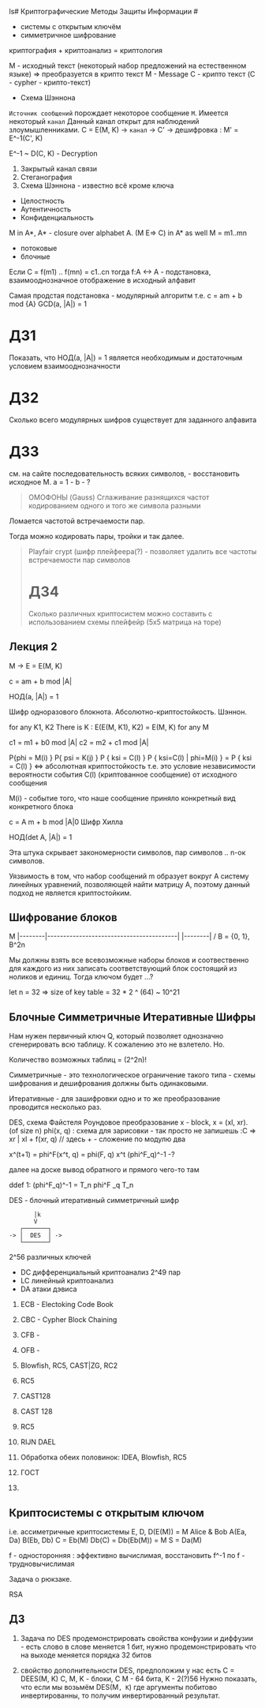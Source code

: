 ls# Криптографические Методы Защиты Информации #

- системы с открытым ключём
- симметричное шифрование

криптография + криптоанализ = криптология

М - исходный текст (некоторый набор предложений на естественном языке)
=> преобразуется в крипто текст M - Message
C - крипто текст (C - cypher - крипто-текст)

- Схема Шэннона

`Источник сообщений` порождает некоторое сообщение `М`.
Имеется некоторый `канал`
Данный канал открыт для наблюдений злоумышленниками.
C = E(M, K) -> `канал`
-> С' -> дешифровка : M' = E^-1(C', K)

E^-1 ~ D(C, K) - Decryption

1. Закрытый канал связи
2. Стеганография
3. Схема Шэннона - известно всё кроме ключа

- Целостность
- Аутентичность
- Конфиденциальность

M in A*, A* - closure over alphabet A.
(M E=> C) in A* as well
M = m1..mn

- потоковые
- блочные

Если C = f(m1) .. f(mn) = c1..cn
тогда f:A <-> A - подстановка, взаимооднозначное отображение в исходный алфавит

Самая продстая подстановка - модулярный алгоритм т.е.
c = am + b mod {A}
GCD(a, |A|) = 1

# ДЗ1 #
Показать, что НОД(a, |A|) = 1 является необходимым и достаточным условием взаимооднозначности

# ДЗ2 #
Сколько всего модулярных шифров существует для заданного алфавита

# ДЗ3 #
см. на сайте последовательность всяких символов, - восстановить исходное М.
a = 1 - b - ?

> ОМОФОНЫ (Gauss)
> Сглаживание разнящихся частот кодированием одного и того же символа разными 
 
Ломается частотой встречаемости пар.

Тогда можно кодировать пары, тройки и так далее.

> Playfair crypt (шифр плейфеера(?) - позволяет удалить все частоты встречаемости пар символов
> 
> # ДЗ4 #
> Сколько различных криптосистем можно составить с использованием схемы плейфейр (5х5 матрица на торе) 


## Лекция 2 ##

M -> E = E(M, K)

c = am + b mod |A|

НОД(a, |A|) = 1

Шифр одноразового блокнота.
Абсолютно-криптостойкость. Шэннон.

for any K1, K2 There is K : E(E(M, K1), K2) = E(M, K) for any M

c1 = m1 + b0 mod |A|
c2 = m2 + c1 mod |A|

P{phi = M(i) } P{ psi = K(j) } P { ksi = C(l) }
P { ksi=C(l) | phi=M(i) } = P { ksi = C(l) } <=> абсолютная криптостойкость
т.е. это условие независимости вероятности события C(l) (криптованное сообщение) от исходного сообщения

M(i) - событие того, что наше сообщение приняло конкретный вид конкретного блока

c = A m + b mod |A|0 Шифр Хилла

НОД(det A, |A|) = 1

Эта штука скрывает закономерности символов, пар символов .. n-ок символов.

Уязвимость в том, что набор сообщений m образует вокруг А систему линейных уравнений, позволяющей найти матрицу А, поэтому данный подход не является криптостойким.

## Шифрование блоков ##

M |--------|-----------------------------------------|
  |--------|
     \/
   B = {0, 1}, B^2n

Мы должны взять все всевозможные наборы блоков и соотвественно для каждого из них записать соответствующий блок состоящий из ноликов и единиц. Тогда ключом будет ...? 

let n = 32 => size of key table = 32 * 2 ^ (64) ~ 10^21

## Блочные Симметричные Итеративные Шифры ##

Нам нужен первичный ключ Q, который позволяет однозначно сгенерировать всю таблицу. К сожалению это не взлетело. Но.

Количество возможных таблиц = (2^2n)!

Симметричные - это технологическое ограничение такого типа - схемы шифрования и дешифрования должны быть одинаковыми.

Итеративные - для зашифровки одно и то же преобразование проводится несколько раз.

DES, схема Файстеля 
Роундовое преобразование
x - block, x = (xl, xr). (of size n)
phi(x, q) : схема для зарисовки - так просто не запишешь :C => xr | xl + f(xr, q) // здесь + - сложение по модулю два

x^(t+1) = phi^F(x^t, q) = phi(F, q) x^t
(phi^F_q)^-1 -?

далее на доске вывод обратного и прямого чего-то там

ddef 1: (phi^F_q)^-1 = T_n phi^F _q T_n

DES - блочный итеративный симметричный шифр

           │k
           V
       ┌───────┐
    -> │  DES  │ ->
       └───────┘

2^56 различных ключей

- DC дифференциальный криптоанализ 2^49 пар
- LC линейный криптоанализ
- DA атаки дэвиса

1. ECB - Electoking Code Book
2. CBC - Cypher Block Chaining
3. CFB -
4. OFB -

1. Blowfish, RC5, CAST|ZG, RC2
2. RC5
3. CAST128
4. CAST 128
5. RC5
6. RIJN DAEL
7. Обработка обеих половинок: IDEA, Blowfish, RC5
8. ГОСТ 
9. 


## Криптосистемы с открытым ключом ##

i.e. ассиметричные криптосистемы
E, D, D(E(M)) = M
Alice & Bob
A(Ea, Da)
B(Eb, Db)
C = Eb(M)
Db(C) = Db(Eb(M)) = M
S = Da(M)

f - односторонняя : эффективно вычислимая, восстановить f^-1 по f - трудновычислимая

Задача о рюкзаке.

RSA

## ДЗ ##
1. Задача по DES продемонстрировать свойства конфузии и диффузии - есть слово в слове меняется 1 бит, нужно продемонстрировать что на выходе меняется порядка 32 битов

2.  свойство дополнительности DES, предположим у нас есть
 C = DEES(M, K) C, M, K - блоки, С М - 64 бита, K - 2(?)56
 Нужно показать, что если мы возьмём DES(M`, K`) где аргументы побитово инвертированны, то получим инвертированный результат.